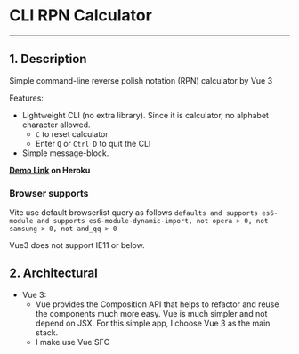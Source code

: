 # CLI RPN Calculator

---

## 1. Description

Simple command-line reverse polish notation (RPN) calculator by Vue 3

Features:

- Lightweight CLI (no extra library). Since it is calculator, no alphabet character allowed.
  - `C` to reset calculator
  - Enter `Q` or `Ctrl D` to quit the CLI
- Simple message-block.

**[Demo Link](https://cli-rpn-calculator.herokuapp.com/) on Heroku**

### Browser supports

Vite use default browserlist query as follows
`defaults and supports es6-module and supports es6-module-dynamic-import, not opera > 0, not samsung > 0, not and_qq > 0`

Vue3 does not support IE11 or below.

## 2. Architectural

- Vue 3:
  - Vue provides the Composition API that helps to refactor and reuse the components much more easy. Vue is much simpler and not depend on JSX. For this simple app, I choose Vue 3 as the main stack.
  - I make use Vue SFC <script setup> as much as possible, since it make code cleaner and application faster. For complicated components logic such as <TerminnalCursor>, we still use the traditional structure.
- Typescript:
  - prevent error type, decrease the bug when working together in teams or when deploying to production.
- Vite: Building tools made by Vue's author. It is serve HRM lightning Fast and support Vue3/Typescript by default
- Heroku: free simple cloud service.
- Testing: Jest

## 3. Getting start

### Requirements:

- Node 14.x or above
- Yarn 1.22 or above

```
nvm use 14
npm install -g yarn
```

### Development

- Run `yarn dev`
  and open http://localhost:3000 in the browser

- Run `yarn lint-format` to ensure that the eslint is correct.

  - It will trigger Prettier + ESlint + Typescript Check
  - It is recommended to run before every commit (can use pre-commit hook).

- Run `yarn test` to ensure all unit-test is passed

### Deployment

- The demo is deployed in heroku with buildbacks/nodejs. Please make sure Heroku CLI was installed

```
heroku login
heroku buildpacks:set heroku/nodejs
heroku git:remote -a cli-rpn-calculator
git commit -am "some file"
git push heroku main
```

- If error, please try `heroku logs -tail`
- NodeJS Express (`/server/server.ts`) is use to serve the static files. Use Static server make project more flexbile and easily to scalable.
  Supposed in the future we need to implement WebSocket or fake-api like json-server (to docoupled), then serve static make it mroe scalable

## Structures

- /server: Node server to serve static. Can be used for faking API later
- /src:
  - asset
  - components
  - scss: The common sass variables that exposed to all components
  - types: Interface for Typescript
  - utils
    - calc.ts: core utils function that calculate the the RPN from [command]

## Tradeoffs

- No E2E testing (selenium test)
- No test coverage and CI/CD integrated (e.g. no TravisCI/CircleCI setup)
- `Cursor` is the main component that handle the CLI input. Right now it so many logic here and need to refactor
  It could be made use of Composition API (Vue3) to split it into smaller composable mixins or compose such as
  - input: handle left/right/up/down
  - cursor: track current location and handle the flickering animation
  - close: handle close (Cmd + D action)
- More unit tests could be written to handle the logic
- Some of CLI shortcut haven't implemented yet. The RPN is not intelligent yet.

## What could be done in future ?

- History of command (up/down button)
- Shortcut: Cmd + Left/Right to quickly jump between word
- Make it is more robust. e.g. `2 3+` will be considered invalid syntax, but in fact it can be understand at `2 3 +`.
